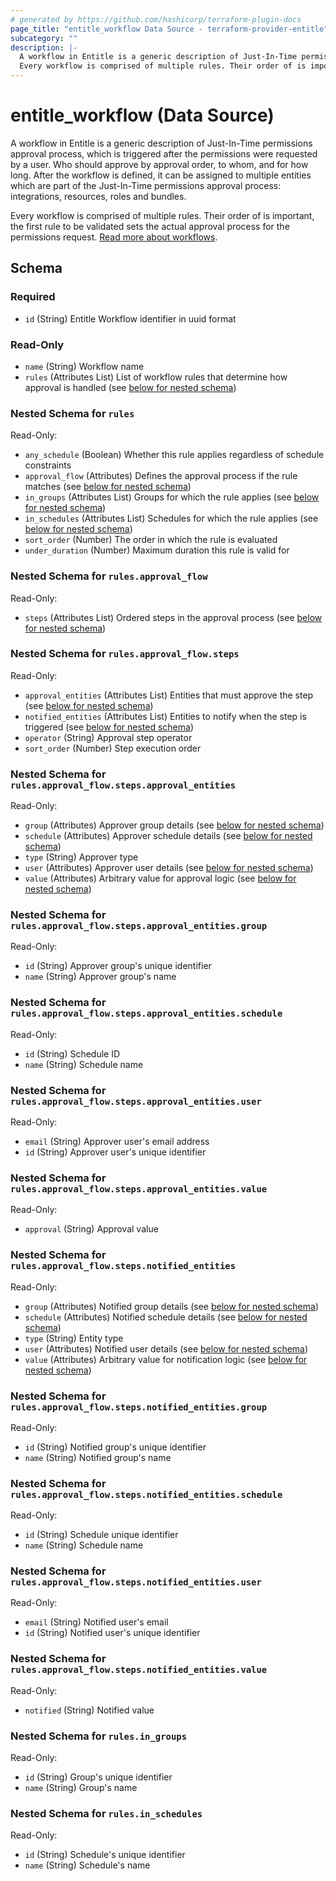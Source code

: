 ```yaml
---
# generated by https://github.com/hashicorp/terraform-plugin-docs
page_title: "entitle_workflow Data Source - terraform-provider-entitle"
subcategory: ""
description: |-
  A workflow in Entitle is a generic description of Just-In-Time permissions approval process, which is triggered after the permissions were requested by a user. Who should approve by approval order, to whom, and for how long. After the workflow is defined, it can be assigned to multiple entities which are part of the Just-In-Time permissions approval process: integrations, resources, roles and bundles.
  Every workflow is comprised of multiple rules. Their order of is important, the first rule to be validated sets the actual approval process for the permissions request. Read more about workflows https://docs.beyondtrust.com/entitle/docs/approval-workflows.
---
```


# entitle_workflow (Data Source)

A workflow in Entitle is a generic description of Just-In-Time permissions approval process, which is triggered after the permissions were requested by a user. Who should approve by approval order, to whom, and for how long. After the workflow is defined, it can be assigned to multiple entities which are part of the Just-In-Time permissions approval process: integrations, resources, roles and bundles.

Every workflow is comprised of multiple rules. Their order of is important, the first rule to be validated sets the actual approval process for the permissions request. [Read more about workflows](https://docs.beyondtrust.com/entitle/docs/approval-workflows).



<!-- schema generated by tfplugindocs -->
## Schema

### Required

- `id` (String) Entitle Workflow identifier in uuid format

### Read-Only

- `name` (String) Workflow name
- `rules` (Attributes List) List of workflow rules that determine how approval is handled (see [below for nested schema](#nestedatt--rules))

<a id="nestedatt--rules"></a>
### Nested Schema for `rules`

Read-Only:

- `any_schedule` (Boolean) Whether this rule applies regardless of schedule constraints
- `approval_flow` (Attributes) Defines the approval process if the rule matches (see [below for nested schema](#nestedatt--rules--approval_flow))
- `in_groups` (Attributes List) Groups for which the rule applies (see [below for nested schema](#nestedatt--rules--in_groups))
- `in_schedules` (Attributes List) Schedules for which the rule applies (see [below for nested schema](#nestedatt--rules--in_schedules))
- `sort_order` (Number) The order in which the rule is evaluated
- `under_duration` (Number) Maximum duration this rule is valid for

<a id="nestedatt--rules--approval_flow"></a>
### Nested Schema for `rules.approval_flow`

Read-Only:

- `steps` (Attributes List) Ordered steps in the approval process (see [below for nested schema](#nestedatt--rules--approval_flow--steps))

<a id="nestedatt--rules--approval_flow--steps"></a>
### Nested Schema for `rules.approval_flow.steps`

Read-Only:

- `approval_entities` (Attributes List) Entities that must approve the step (see [below for nested schema](#nestedatt--rules--approval_flow--steps--approval_entities))
- `notified_entities` (Attributes List) Entities to notify when the step is triggered (see [below for nested schema](#nestedatt--rules--approval_flow--steps--notified_entities))
- `operator` (String) Approval step operator
- `sort_order` (Number) Step execution order

<a id="nestedatt--rules--approval_flow--steps--approval_entities"></a>
### Nested Schema for `rules.approval_flow.steps.approval_entities`

Read-Only:

- `group` (Attributes) Approver group details (see [below for nested schema](#nestedatt--rules--approval_flow--steps--approval_entities--group))
- `schedule` (Attributes) Approver schedule details (see [below for nested schema](#nestedatt--rules--approval_flow--steps--approval_entities--schedule))
- `type` (String) Approver type
- `user` (Attributes) Approver user details (see [below for nested schema](#nestedatt--rules--approval_flow--steps--approval_entities--user))
- `value` (Attributes) Arbitrary value for approval logic (see [below for nested schema](#nestedatt--rules--approval_flow--steps--approval_entities--value))

<a id="nestedatt--rules--approval_flow--steps--approval_entities--group"></a>
### Nested Schema for `rules.approval_flow.steps.approval_entities.group`

Read-Only:

- `id` (String) Approver group's unique identifier
- `name` (String) Approver group's name


<a id="nestedatt--rules--approval_flow--steps--approval_entities--schedule"></a>
### Nested Schema for `rules.approval_flow.steps.approval_entities.schedule`

Read-Only:

- `id` (String) Schedule ID
- `name` (String) Schedule name


<a id="nestedatt--rules--approval_flow--steps--approval_entities--user"></a>
### Nested Schema for `rules.approval_flow.steps.approval_entities.user`

Read-Only:

- `email` (String) Approver user's email address
- `id` (String) Approver user's unique identifier


<a id="nestedatt--rules--approval_flow--steps--approval_entities--value"></a>
### Nested Schema for `rules.approval_flow.steps.approval_entities.value`

Read-Only:

- `approval` (String) Approval value



<a id="nestedatt--rules--approval_flow--steps--notified_entities"></a>
### Nested Schema for `rules.approval_flow.steps.notified_entities`

Read-Only:

- `group` (Attributes) Notified group details (see [below for nested schema](#nestedatt--rules--approval_flow--steps--notified_entities--group))
- `schedule` (Attributes) Notified schedule details (see [below for nested schema](#nestedatt--rules--approval_flow--steps--notified_entities--schedule))
- `type` (String) Entity type
- `user` (Attributes) Notified user details (see [below for nested schema](#nestedatt--rules--approval_flow--steps--notified_entities--user))
- `value` (Attributes) Arbitrary value for notification logic (see [below for nested schema](#nestedatt--rules--approval_flow--steps--notified_entities--value))

<a id="nestedatt--rules--approval_flow--steps--notified_entities--group"></a>
### Nested Schema for `rules.approval_flow.steps.notified_entities.group`

Read-Only:

- `id` (String) Notified group's unique identifier
- `name` (String) Notified group's name


<a id="nestedatt--rules--approval_flow--steps--notified_entities--schedule"></a>
### Nested Schema for `rules.approval_flow.steps.notified_entities.schedule`

Read-Only:

- `id` (String) Schedule unique identifier
- `name` (String) Schedule name


<a id="nestedatt--rules--approval_flow--steps--notified_entities--user"></a>
### Nested Schema for `rules.approval_flow.steps.notified_entities.user`

Read-Only:

- `email` (String) Notified user's email
- `id` (String) Notified user's unique identifier


<a id="nestedatt--rules--approval_flow--steps--notified_entities--value"></a>
### Nested Schema for `rules.approval_flow.steps.notified_entities.value`

Read-Only:

- `notified` (String) Notified value





<a id="nestedatt--rules--in_groups"></a>
### Nested Schema for `rules.in_groups`

Read-Only:

- `id` (String) Group's unique identifier
- `name` (String) Group's name


<a id="nestedatt--rules--in_schedules"></a>
### Nested Schema for `rules.in_schedules`

Read-Only:

- `id` (String) Schedule's unique identifier
- `name` (String) Schedule's name
